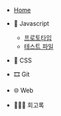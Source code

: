 -   [Home](/)

*   🍊 Javascript

    -   [프로토타입](/javascript/prototype.md)
    -   [테스트 파일](/javascript/hello.md)

*   💅 CSS

*   🎞 Git

*   🌐 Web

*   👩🏻‍💻 회고록

